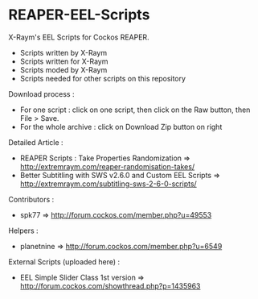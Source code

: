 REAPER-EEL-Scripts
==================

X-Raym's EEL Scripts for Cockos REAPER.
- Scripts written by X-Raym
- Scripts written for X-Raym
- Scripts moded by X-Raym
- Scripts needed for other scripts on this repository

Download process :
- For one script : click on one script, then click on the Raw button, then File > Save.
- For the whole archive : click on Download Zip button on right

Detailed Article :
- REAPER Scripts : Take Properties Randomization => http://extremraym.com/reaper-randomisation-takes/
- Better Subtitling with SWS v2.6.0 and Custom EEL Scripts => http://extremraym.com/subtitling-sws-2-6-0-scripts/

Contributors :
- spk77 => http://forum.cockos.com/member.php?u=49553

Helpers :
- planetnine => http://forum.cockos.com/member.php?u=6549

External Scripts (uploaded here) :
- EEL Simple Slider Class 1st version => http://forum.cockos.com/showthread.php?p=1435963
